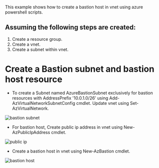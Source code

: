 This example shows how to create a bastion host in vnet using azure powershell scripts.

## Assuming the following steps are created:
1. Create a resource group.
2. Create a vnet.
3. Create a subnet within vnet.

# Create a Bastion subnet and bastion host resource


* To create a Subnet named AzureBastionSubnet exclusively for bastion resources with AddressPrefix '10.0.1.0/26' using Add-AzVirtualNetworkSubnetConfig cmdlet. Update vnet using Set-AzVirtualNetwork.

![bastion subnet](https://github.com/user-attachments/assets/033e26df-3a04-467b-bd21-199954482a1a)

* For bastion host, Create public ip address in vnet using New-AzPublicIpAddress cmdlet.
  
![public ip](https://github.com/user-attachments/assets/eb908b1a-798b-435a-a720-0f5ce866a4c8)

* Create a bastion host in vnet using New-AzBastion cmdlet.

![bastion host](https://github.com/user-attachments/assets/67f090c8-1bff-4db1-bda3-a26744a75a03)
